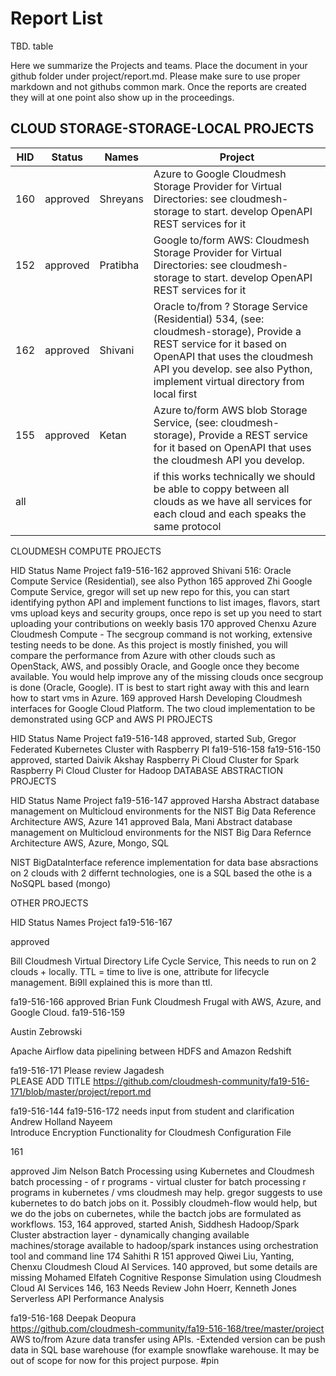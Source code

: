# Report List

TBD. table

Here we summarize the Projects and teams. Place the document in your github folder under project/report.md. Please make sure to use proper markdown and not githubs common mark. Once the reports are created they will at one point also show up in the proceedings.

## CLOUD STORAGE-STORAGE-LOCAL PROJECTS

| HID	| Status |	Names |	Project| 
| ---- | ---- | ---- | ---- |
| 160 | approved |	Shreyans |	Azure to Google Cloudmesh Storage Provider for Virtual Directories: see cloudmesh-storage to start. develop OpenAPI REST services for it|
| 152 | approved | Pratibha	| Google to/form AWS: Cloudmesh Storage Provider for Virtual Directories: see cloudmesh-storage to start. develop OpenAPI REST services for it| 
| 162	| approved | Shivani | Oracle to/from ? Storage Service (Residential) 534, (see: cloudmesh-storage), Provide a REST service for it based on OpenAPI that uses the cloudmesh API you develop. see also Python, implement virtual directory from local first |
| 155	| approved | Ketan	| Azure to/form AWS blob Storage Service, (see: cloudmesh-storage), Provide a REST service for it based on OpenAPI that uses the cloudmesh API you develop. |
| all |	 | |  if this works technically we should be able to coppy between all clouds as we have all services for each cloud and each speaks the same protocol |



CLOUDMESH COMPUTE PROJECTS


HID	Status	Name	Project
fa19-516-162	approved	Shivani	516: Oracle Compute Service (Residential), see also Python
165	approved	Zhi	Google Compute Service, gregor will set up new repo for this, you can start identifying python API and implement functions to list images, flavors, start vms upload keys and security groups, once repo is set up you need to start uploading your contributions on weekly basis
170	approved	Chenxu	Azure Cloudmesh Compute - The secgroup command is not working, extensive testing needs to be done. As this project is mostly finished, you will compare the performance from Azure with other clouds such as OpenStack, AWS, and possibly Oracle, and Google once they become available. You would help improve any of the missing clouds once secgroup is done (Oracle, Google). IT is best to start right away with this and learn how to start vms in Azure.
169	approved	Harsh	Developing Cloudmesh interfaces for Google Cloud Platform. The two cloud implementation to be demonstrated using GCP and AWS
PI PROJECTS


HID	Status	Name	Project
fa19-516-148	approved, started	Sub, Gregor	Federated Kubernetes Cluster with Raspberry PI
fa19-516-158
fa19-516-150	approved, started	Daivik
Akshay	Raspberry Pi Cloud Cluster for Spark
Raspberry Pi Cloud Cluster for Hadoop
DATABASE ABSTRACTION PROJECTS

HID	Status	Name	Project
fa19-516-147	approved	Harsha	Abstract database management on Multicloud environments for the NIST Big Data Reference Architecture AWS, Azure
141	approved	Bala, Mani	Abstract database management on Multicloud environments for the NIST Big Dara Refernce Architecture AWS, Azure, Mongo, SQL

NIST BigDataInterface reference implementation for data base absractions on 2 clouds with 2 differnt technologies, one is a SQL based the othe is a NoSQPL based (mongo)


OTHER PROJECTS


HID	Status	Names	Project
fa19-516-167


approved

Bill	Cloudmesh Virtual Directory Life Cycle Service, This needs to run on 2 clouds + locally. 
TTL = time to live is one, attribute for lifecycle management. Bi9ll explained this is more than ttl.

fa19-516-166	approved	Brian Funk	Cloudmesh Frugal with AWS, Azure, and Google Cloud.
fa19-516-159

Austin Zebrowski	

Apache Airflow data pipelining between HDFS and Amazon Redshift

fa19-516-171	Please review	Jagadesh	
PLEASE ADD TITLE
https://github.com/cloudmesh-community/fa19-516-171/blob/master/project/report.md

fa19-516-144
fa19-516-172	needs input from student and clarification	
Andrew Holland
Nayeem	
Introduce Encryption Functionality for Cloudmesh Configuration File

161


approved	Jim Nelson	Batch Processing using Kubernetes and Cloudmesh
batch processing - of r programs - virtual cluster for batch
processing r programs in kubernetes / vms cloudmesh may help.
gregor suggests to use kubernetes to do batch jobs on it. Possibly cloudmeh-flow would help, but we do the jobs on cubernetes, while the bactch jobs are formulated as workflows.
153, 164	approved, started	Anish, Siddhesh	Hadoop/Spark Cluster abstraction layer - dynamically changing available machines/storage available to hadoop/spark instances using orchestration tool and command line
174		Sahithi	R
151	approved	Qiwei Liu, Yanting, Chenxu	Cloudmesh Cloud AI Services.
140	approved, but some details are missing	Mohamed Elfateh	Cognitive Response Simulation using Cloudmesh Cloud AI Services
146, 163	Needs Review	John Hoerr, Kenneth Jones	
Serverless API Performance Analysis


fa19-516-168		Deepak Deopura	
https://github.com/cloudmesh-community/fa19-516-168/tree/master/project
AWS to/from Azure data transfer using APIs. -Extended version can be push data in SQL base warehouse (for example snowflake warehouse. It may be out of scope for now for this project purpose.
#pin